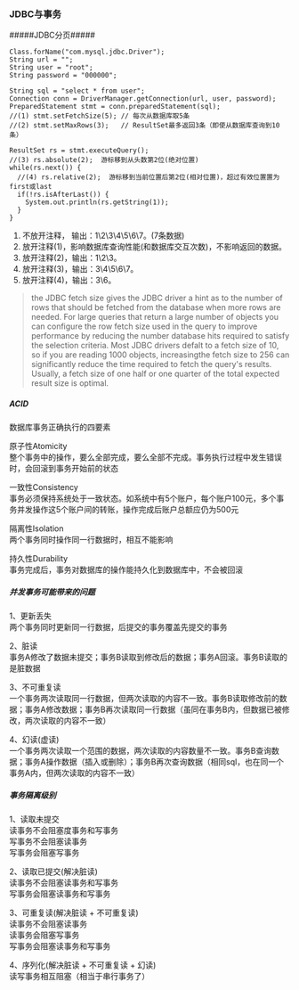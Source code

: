 ### JDBC与事务 ###

#####JDBC分页#####

```
Class.forName("com.mysql.jdbc.Driver");
String url = "";
String user = "root";
String password = "000000";

String sql = "select * from user";
Connection conn = DriverManager.getConnection(url, user, password);
PreparedStatement stmt = conn.preparedStatement(sql);
//(1) stmt.setFetchSize(5); // 每次从数据库取5条
//(2) stmt.setMaxRows(3);   // ResultSet最多返回3条（即使从数据库查询到10条）

ResultSet rs = stmt.executeQuery();
//(3) rs.absolute(2);  游标移到从头数第2位(绝对位置)
while(rs.next()) {
  //(4) rs.relative(2);  游标移到当前位置后第2位(相对位置)，超过有效位置置为first或last
  if(!rs.isAfterLast()) {
    System.out.println(rs.getString(1));
  }
}
```

1. 不放开注释， 输出：1\2\3\4\5\6\7。(7条数据)
2. 放开注释(1)，影响数据库查询性能(和数据库交互次数)，不影响返回的数据。
3. 放开注释(2)，输出：1\2\3。
4. 放开注释(3)，输出：3\4\5\6\7。
5. 放开注释(4)，输出：3\6。

> the JDBC fetch size gives the JDBC driver a hint as to the number of rows that should be fetched from the database when more rows are needed. For large queries that return a large number of objects you can configure the row fetch size used in the query to improve performance by reducing the number database hits required to satisfy the selection criteria. Most JDBC drivers defalt to a fetch size of 10, so if you are reading 1000 objects, increasingthe fetch size to 256 can significantly reduce the time required to fetch the query's results. Usually, a fetch size of one half or one quarter of the total expected result size is optimal. 


##### ACID
数据库事务正确执行的四要素 
 
原子性Atomicity  
	整个事务中的操作，要么全部完成，要么全部不完成。事务执行过程中发生错误时，会回滚到事务开始前的状态  

一致性Consistency  
	事务必须保持系统处于一致状态。如系统中有5个账户，每个账户100元，多个事务并发操作这5个账户间的转账，操作完成后账户总额应仍为500元  

隔离性Isolation  
	两个事务同时操作同一行数据时，相互不能影响  

持久性Durability  
	事务完成后，事务对数据库的操作能持久化到数据库中，不会被回滚

##### 并发事务可能带来的问题
1、更新丢失  
   两个事务同时更新同一行数据，后提交的事务覆盖先提交的事务  

2、脏读  
   事务A修改了数据未提交；事务B读取到修改后的数据；事务A回滚。事务B读取的是脏数据  

3、不可重复读  
   一个事务两次读取同一行数据，但两次读取的内容不一致。事务B读取修改前的数据；事务A修改数据；事务B再次读取同一行数据（虽同在事务B内，但数据已被修改，两次读取的内容不一致）  

4、幻读(虚读)  
   一个事务两次读取一个范围的数据，两次读取的内容数量不一致。事务B查询数据；事务A操作数据（插入或删除）；事务B再次查询数据（相同sql，也在同一个事务A内，但两次读取的内容不一致）  

##### 事务隔离级别
1、读取未提交  
   读事务不会阻塞度事务和写事务    
   写事务不会阻塞读事务  
   写事务会阻塞写事务  

2、读取已提交(解决脏读)  
   读事务不会阻塞读事务和写事务  
   写事务会阻塞读事务和写事务  

3、可重复读(解决脏读 + 不可重复读)  
   读事务不会阻塞读事务  
   读事务会阻塞写事务  
   写事务会阻塞读事务和写事务  

4、序列化(解决脏读 + 不可重复读 + 幻读)  
   读写事务相互阻塞（相当于串行事务了）  
